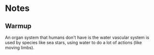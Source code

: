 # Notes

## Warmup

An organ system that humans don't have is the water vascular system is used by species like sea stars, using water to do a lot of actions (like moving limbs).
